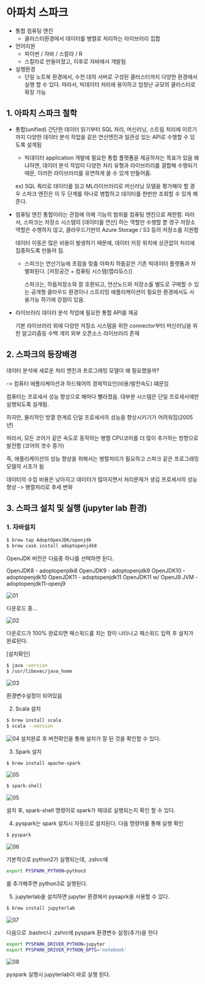 # 아파치 스파크

- 통합 컴퓨팅 엔진 
    - 클러스터환경에서 데이터를 병렬로 처리하는 라이브러리 집합
- 언어지원
    - 파이썬 / 자바 / 스칼라 / R
    - 스칼라로 만들어졌고, 이후로 자바에서 개발됨
- 실행환경
    - 단일 노트북 환경에서, 수천 대의 서버로 구성된 클러스터까지 다양한 환경에서 실행 할 수 있다. 따라서, 빅데이터 처리에 용이하고 엄청난 규모의 클러스터로 확장 가능


## 1. 아파치 스파크 철학

- 통합(unified)
    간단한 데이터 읽기부터 SQL 처리, 머신러닝, 스트림 처리에 이르기까지 다양한 데이터 분석 작업을 같은 연산엔진과 일관성 있는 API로 수행할 수 있도록 설계됨

    - 빅데이터 application 개발에 필요한 통합 플랫폼을 제공하자는 목표가 있음
    왜냐하면, 데이터 분석 작업이 다양한 처리 유형과 라이브러리를 결합해 수행되기 때문, 이러한 라이브러리를 유연하게 쓸 수 있게 만들어줌.

    ex) SQL 쿼리로 데이터를 읽고 ML라이브러리로 머신러닝 모델을 평가해야 할 경우 스파크 엔진은 이 두 단계를 하나로 병합하고 데이터를 한번만 조회할 수 있게 해준다.


- 컴퓨팅 엔진
    통합이라는 관점에 의해 기능의 범위를 컴퓨팅 엔진으로 제한함. 따라서, 스파크는 저장소 시스템의 [데이터를 연산] 하는 역할만 수행할 뿐 영구 저장소 역할은 수행하지 않고, 클라우드기반의 Azure Storage / S3 등의 저장소를 지원함

    데이터 이동은 많은 비용이 발생하기 때문에, 데이터 저장 위치에 상관없이 처리에 집중하도록 만들어 짐.

    - 스피크는 연산기능에 초점을 맞춤
        아파치 하둡같은 기존 빅데이터 플랫폼과 차별화된다. [저장공간 + 컴퓨팅 시스템(맵리듀스)]

        스파크는, 하둡저장소와 잘 호환되고, 연산노드와 저장소를 별도로 구매할 수 있는 공개형 클라우드 환경이나 스트리밍 애플리케이션이 필요한 환경에서도 사용가능 하기에 강점이 있음.

- 라이브러리
    데이터 분석 작업에 필요한 통합 API를 제공
    
    기본 라이브러리 외에 다양한 저장소 시스템을 위한 connector부터 머신러닝을 위한 알고리즘등 수백 개의 외부 오픈소스 라이브러리 존재


## 2. 스파크의 등장배경

데이터 분석에 새로운 처리 엔진과 프로그래밍 모델이 왜 필요했을까?

-> 컴퓨터 애플리케이션과 하드웨어의 경제적요인(비용/발전속도) 떄문임

컴퓨터는 프로세서 성능 향상으로 해마다 빨라졌음. 대부분 시스템은 단일 프로세서에만 실행되도록 설계됨.

하지만, 물리적인 방열 한계로 단일 프로세서의 성능을 향상시키기가 어려워짐(2005년)

따라서, 모든 코어가 같은 속도로 동작하는 병렬 CPU코어를 더 많이 추가하는 방향으로 발전함 (코어의 갯수 증가)

즉, 애플리케이션의 성능 향상을 위해서는 병렬처리가 필요하고 스파크 같은 프로그래밍 모델의 시초가 됨

데이터의 수집 비용은 낮아지고 데이터가 많아지면서 처리문제가 생김
프로세서의 성능 향상 -> 병렬처리로 추세 변화

## 3. 스파크 설치 및 실행 (jupyter lab 환경)

### 1. 자바설치
~~~zsh
$ brew tap AdoptOpenJDK/openjdk
$ brew cask install adoptopenjdk8
~~~

OpenJDK 버전은 다음중 하나를 선택하면 된다.

OpenJDK8 - adoptopenjdk8
OpenJDK9 - adoptopenjdk9
OpenJDK10 - adoptopenjdk10
OpenJDK11 - adoptopenjdk11
OpenJDK11 w/ OpenJ9 JVM - adoptopenjdk11-openj9

![01](./img/img1.png)

다운로드 중...

![02](./img/img2.png)

다운로드가 100% 완료되면 패스워드를 치는 창이 나타나고 패스워드 입력 후 설치가 완료된다.


[설치확인]

~~~zsh
$ java -version
$ /usr/libexec/java_home
~~~

![03](./img/img3.png)

환경변수설정이 되어있음





2. Scala 설치

~~~zsh
$ brew install scala
$ scala --version
~~~

![04](./img/img4.png)
설치완료 후 버전확인을 통해 설치가 잘 된 것을 확인할 수 있다.

3. Spark 설치

~~~zsh
$ brew install apache-spark
~~~

![05](./img/img5.png)

~~~zsh
$ spark-shell
~~~

![05](./img/img5.png)

설치 후, spark-shell 명령어로 spark가 제대로 실행되는지 확인 할 수 있다.


4. pyspark는 spark 설치시 자동으로 설치된다.
다음 명령어를 통해 실행 확인

~~~zsh
$ pyspark
~~~

![06](./img/img6.png)

기본적으로 python2가 실행되는데, .zshrc에
~~~zsh
export PYSPARK_PYTHON=python3
~~~
를 추가해주면 python3로 실행된다.

5. jupyterlab을 설치하면 jupyter 환경에서 pysaprk을 사용할 수 있다.

~~~ zsh
$ brew install jupyterlab
~~~

![07](./img/img7.png)

다음으로 .bashrc나 .zshrc에 pyspark 환경변수 설정(추가)을 한다

~~~zsh
export PYSPARK_DRIVER_PYTHON=jupyter
export PYSPARK_DRIVER_PYTHON_OPTS='notebook'
~~~

![08](./img/img8.png)

pyspark 실행시 jupyterlab이 바로 실행 된다.





